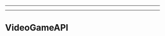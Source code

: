 ----------------------------------------------------------------
--------------------------------------------------------------------------------------------------
# VideoGameAPI
